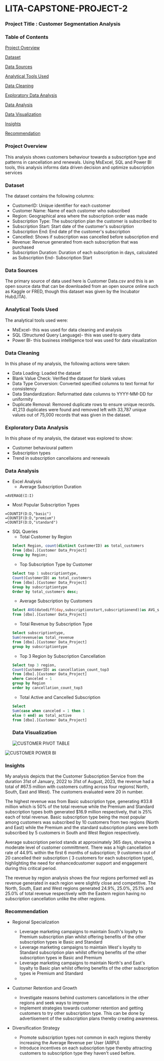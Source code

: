 # LITA-CAPSTONE-PROJECT-2

### Project Title : Customer Segmentation Analysis

### Table of Contents
[Project Overview](#project-overview)

[Dataset](#dataset)

[Data Sources](#data-sources)

[Analytical Tools Used](#analytical-tools-used)

[Data Cleaning](#data-cleaning)

[Exploratory Data Analysis](#exploratory-data-analysis)

[Data Analysis](#data-analysis)

[Data Visualization](#data-visualization)

[Insights](#insights)

[Recommendation](#recommendation)

### Project Overview
This analysis shows customers behaviour towards a subscription type and patterns in cancellation and renewals. Using MsExcel, SQL and Power BI tools, this analysis informs data driven decision and optimize subscription services

### Dataset
The dataset contains the following columns:
- CustomerID: Unique identifier for each customer
- Customer Name: Name of each customer who subscribed
- Region: Geographical area where the subscription order was made
- Subscription Type: The subscription plan the customer is subscribed to
- Subscription Start: Start date of the customer's subscription
- Subscription End: End date pf the customer's subscription
- Cancelled: Shows if subscription was cancelled before subscription end
- Revenue: Revenue generated from each subscription that was purchased
- Subscription Duration: Duration of each subscription in days, calculated as Subscription End- Subscription Start

### Data Sources
The primary source of data used here is Customer Data.csv and this is an open source data that can be downloaded from an open source online such as Kaggle or FRED, though this dataset was given by the Incubator Hub(LITA).

### Analytical Tools Used
The analytical tools used were:
- MsExcel- this was used for data cleaning and analysis
- SQL (Structured Query Language)- this was used to query data
- Power BI- this business intelligence tool was used for data visualization

### Data Cleaning
In this phase of my analysis, the following actions were taken:
- Data Loading: Loaded the dataset
- Blank Value Check: Verified the dataset for blank values
- Data Type Conversion: Converted specified columns to text format for consistency
- Data Standardization: Reformatted date columns to YYYY-MM-DD for uniformity
- Duplicate Removal: Removed duplicate rows to ensure unique records. 41,213 duplicates were found and removed left with 33,787 unique values out of 75,000 records that was given in the dataset.

### Exploratory Data Analysis
In this phase of my analysis, the dataset was explored to show:
- Customer behavioural pattern
- Subscription types
- Trend in subscription cancellaions and renewals

### Data Analysis
- Excel Analysis
  - Average Subscription Duration
```Excel
=AVERAGE(I:I)
```
 - Most Popular Subscription Types
```Excel
=COUNTIF(D:D,"basic")
=COUNTIF(D:D,"premium")
=COUNTIF(D:D,"standard")
```
- SQL Queries
  - Total Customer by Region
  ```SQL
  Select Region, count(distinct CustomerID) as total_customers
  from [dbo].[Customer Data_Project]
  Group by Region;
  ```
  - Top Subscription Type by Customer
  ```SQL
  Select top 1 subscriptiontype,
  Count(CustomerID) as total_customers
  from [dbo].[Customer Data_Project]
  Group by subscriptiontype
  Order by total_customers desc;
  ```
  - Average Subscription by Customers
  ```SQL
  Select AVG(datediff(day,subscriptionstart,subscriptionend))as AVG_subscription_duration
  from [dbo].[Customer Data_Project]
  ```
  - Total Revenue by Subscription Type
  ```SQL
  Select subscriptiontype,
  Sum(revenue)as total_revenue
  from [dbo].[Customer Data_Project]
  group by subscriptiontype
  ```
  - Top 3 Region by Subscription Cancellation
  ```SQL
  Select top 3 region,
  Count(CustomerID) as cancellation_count_top3
  from [dbo].[Customer Data_Project]
  where Canceled = 1
  group by Region
  order by cancellation_count_top3
  ```
  - Total Active and Cancelled Subscription
  ```SQL
  Select
  Sum(case when canceled = 1 then 1
  else 0 end) as total_active
  from [dbo].[Customer Data_Project]
  ```
  ### Data Visualization
  ![CUSTOMER PIVOT TABLE](https://github.com/user-attachments/assets/f24ebcf9-6c63-42c4-8d5c-01be147aa905)

  
![CUSTOMER POWER BI](https://github.com/user-attachments/assets/42b6249b-5e4f-4130-b78f-bb2238638627)

### Insights
My analysis depicts that the Customer Subscription Service from the duration 31st of January, 2022 to 31st of August, 2023, the revenue had a total of #67.5 million with customers cutting across four regions( North, South, East and West). The customers evaluated were 20 in number.

The highest revenue was from Basic subscription type, generating #33.8 million which is 50% of the total revenue while the Premium and Standard subscription types both generated $16.9 million respectively, that is 25% each of total revenue. Basic subscription type being the most popular among customers was subscribed by 10 customers from two regions (North and East) while the Premium and the standard subscription plans were both subscribed by 5 customers in South and West Region respectively.

Average subscription period stands at approximately 365 days, showing a moderate level of customer committment. There was a high cancellation rate of 44.9% within the first 6 months of subscription; 9 customers out of 20 cancelled their subscription ( 3 customers for each subscription type), highlighting the need for enhancedcustomer support and engagement during this critical period.

The revenue by region analysis shows the four regions performed well as revenue generated in each region were slightly close and competitive. The North, South, East and West regions generated 24.9%, 25.0%, 25.1% and 25.0% of total revenue respectively with the Eastern region having no subscription cancellation unlike the other regions.

### Recommendation

- Regional Specialization

  - Leverage marketing campaigns to maintain South's loyalty to Premium subscription plan whilst offering benefits of the other subscription types ie Basic and Standard
  - Leverage marketing campaigns to maintain West's loyalty to Standard subscription plan whilst offering benefits of the other subscription types ie Basic and Premium
  - Leverage marketing campaigns to maintain North's and East's loyalty to Basic plan whilst offering benefits of the other subscription types ie Premium and Standard
  - 
- Customer Retention and Growth

  - Investigate reasons behind customers cancellations in the other regions and seek ways to improve
  - Implement strategies towards customer retention and getting customers to try other subscription type. This can be done by advertisement of the subscription plans thereby creating 
    awareness.
 
- Diversification Strategy

  - Promote subscription types not common in each regions thereby increasing the Average Revenue per User (ARPU)
  - Introduce incentives on each subscription type thereby attracting customers to subscription type they haven't used before.
    

